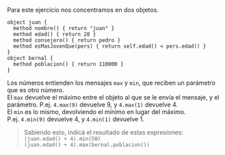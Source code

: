 Para este ejercicio nos concentramos en dos objetos.

```wollok
object juan {
  method nombre() { return "juan" }
  method edad() { return 28 }
  method consejero() { return pedro }
  method esMasJovenQue(pers) { return self.edad() < pers.edad() }
}
object bernal {
  method poblacion() { return 110000 }
}
```

Los números entienden los mensajes `max` y `min`,  que reciben un parámetro que es otro número.  
El `max` devuelve el máximo entre el objeto al que se le envía el mensaje, y el parámetro. 
P.ej. 
`4.max(9)` devuelve 9, y
`4.max(1)` devuelve 4.  
El `min` es lo mismo, devolviendo el mínimo en lugar del máximo.  
P.ej. 
`4.min(9)` devuelve 4, y
`4.min(1)` devuelve 1.

> Sabiendo esto, indicá el resultado de estas expresiones: <br/> `(juan.edad() + 4).min(50)` <br/> `(juan.edad() + 4).max(bernal.poblacion())`

